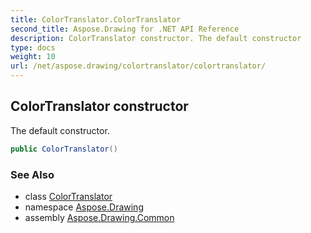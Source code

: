 ```yaml
---
title: ColorTranslator.ColorTranslator
second_title: Aspose.Drawing for .NET API Reference
description: ColorTranslator constructor. The default constructor
type: docs
weight: 10
url: /net/aspose.drawing/colortranslator/colortranslator/
---
```

## ColorTranslator constructor

The default constructor.

```csharp
public ColorTranslator()
```

### See Also

* class [ColorTranslator](../)
* namespace [Aspose.Drawing](../../colortranslator/)
* assembly [Aspose.Drawing.Common](../../../)


